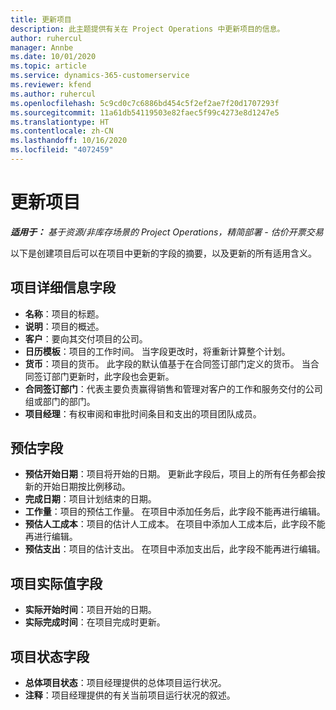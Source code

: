 ```yaml
---
title: 更新项目
description: 此主题提供有关在 Project Operations 中更新项目的信息。
author: ruhercul
manager: Annbe
ms.date: 10/01/2020
ms.topic: article
ms.service: dynamics-365-customerservice
ms.reviewer: kfend
ms.author: ruhercul
ms.openlocfilehash: 5c9cd0c7c6886bd454c5f2ef2ae7f20d1707293f
ms.sourcegitcommit: 11a61db54119503e82faec5f99c4273e8d1247e5
ms.translationtype: HT
ms.contentlocale: zh-CN
ms.lasthandoff: 10/16/2020
ms.locfileid: "4072459"
---
```

# <a name="update-a-project"></a>更新项目

_**适用于：** 基于资源/非库存场景的 Project Operations，精简部署 - 估价开票交易_

以下是创建项目后可以在项目中更新的字段的摘要，以及更新的所有适用含义。

## <a name="project-detail-fields"></a>项目详细信息字段

- **名称**：项目的标题。
- **说明**：项目的概述。
- **客户**：要向其交付项目的公司。
- **日历模板**：项目的工作时间。 当字段更改时，将重新计算整个计划。
- **货币**：项目的货币。 此字段的默认值基于在合同签订部门定义的货币。 当合同签订部门更新时，此字段也会更新。
- **合同签订部门**：代表主要负责赢得销售和管理对客户的工作和服务交付的公司组或部门的部门。 
- **项目经理**：有权审阅和审批时间条目和支出的项目团队成员。

## <a name="estimate-fields"></a>预估字段

- **预估开始日期**：项目将开始的日期。 更新此字段后，项目上的所有任务都会按新的开始日期按比例移动。
- **完成日期**：项目计划结束的日期。
- **工作量**：项目的预估工作量。 在项目中添加任务后，此字段不能再进行编辑。
- **预估人工成本**：项目的估计人工成本。 在项目中添加人工成本后，此字段不能再进行编辑。
- **预估支出**：项目的估计支出。 在项目中添加支出后，此字段不能再进行编辑。

## <a name="project-actual-fields"></a>项目实际值字段
- **实际开始时间**：项目开始的日期。
- **实际完成时间**：在项目完成时更新。

## <a name="project-status-fields"></a>项目状态字段

- **总体项目状态**：项目经理提供的总体项目运行状况。
- **注释**：项目经理提供的有关当前项目运行状况的叙述。

